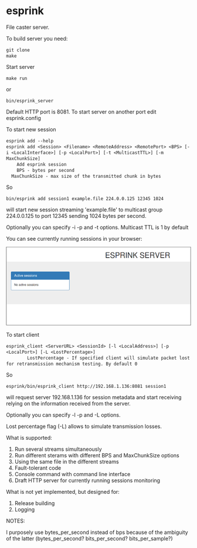 # esprink

File caster server.

To build server you need:
```
git clone
make
```
Start server
```
make run
```
or
```
bin/esprink_server
```
Default HTTP port is 8081. To start server on another port edit esprink.config

To start new session
```
esprink add --help
esprink add <Session> <Filename> <RemoteAddress> <RemotePort> <BPS> [-i <LocalInterface>] [-p <LocalPort>] [-t <MulticastTTL>] [-m MaxChunkSize]
	Add esprink session
	BPS - bytes per second
  MaxChunkSize - max size of the transmitted chunk in bytes
```
So
```
bin/esprink add session1 example.file 224.0.0.125 12345 1024
```
will start new session streaming 'example.file' to multicast group 224.0.0.125 to port 12345 sending 1024 bytes per second.

Optionally you can specify -i -p and -t options. Multicast TTL is 1 by default

You can see currently running sessions in your browser:

![esprink.png](esprink.png)

To start client
```
esprink_client <ServerURL> <SessionId> [-l <LocalAddress>] [-p <LocalPort>] [-L <LostPercentage>]
        LostPercentage - If specified client will simulate packet lost for retransmission mechanism testing. By default 0
```
So
```
esprink/bin/esprink_client http://192.168.1.136:8081 session1
```
will request server 192.168.1.136 for session metadata and start receiving relying on the information received from the server.

Optionally you can specify -l -p and -L options.

Lost percentage flag (-L) allows to simulate transmission losses.

What is supported:

1. Run several streams simultaneously
1. Run different sterams with different BPS and MaxChunkSize options
1. Using the same file in the different streams
1. Fault-tolerant code
1. Console command with command line interface
1. Draft HTTP server for currently running sessions monitoring

What is not yet implemented, but designed for:

1. Release building
1. Logging

NOTES:

I purposely use bytes_per_second instead of bps because of the ambiguity of the latter (bytes_per_second? bits_per_second? bits_per_sample?)
